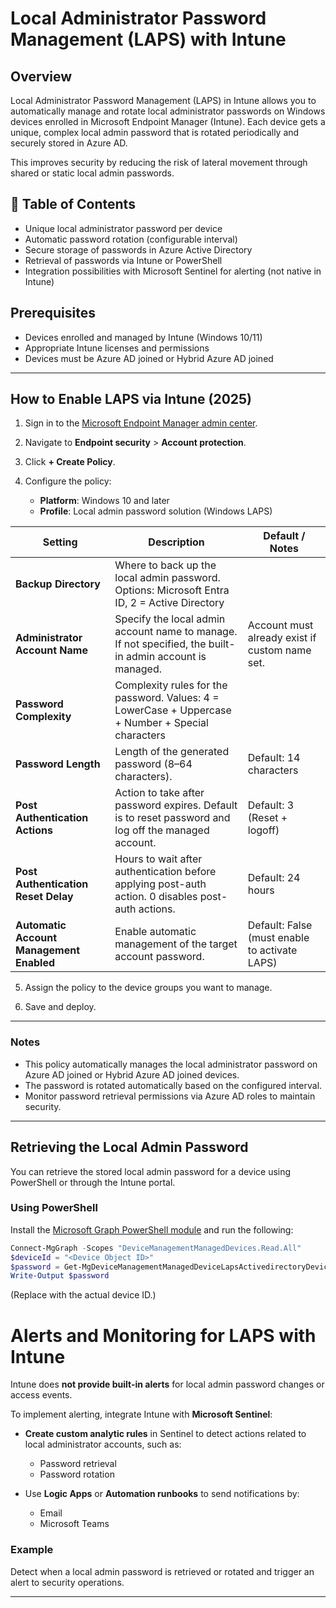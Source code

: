 # Local Administrator Password Management (LAPS) with Intune

## Overview

Local Administrator Password Management (LAPS) in Intune allows you to automatically manage and rotate local administrator passwords on Windows devices enrolled in Microsoft Endpoint Manager (Intune). Each device gets a unique, complex local admin password that is rotated periodically and securely stored in Azure AD.

This improves security by reducing the risk of lateral movement through shared or static local admin passwords.

## 📘 Table of Contents

- Unique local administrator password per device
- Automatic password rotation (configurable interval)
- Secure storage of passwords in Azure Active Directory
- Retrieval of passwords via Intune or PowerShell
- Integration possibilities with Microsoft Sentinel for alerting (not native in Intune)

## Prerequisites

- Devices enrolled and managed by Intune (Windows 10/11)
- Appropriate Intune licenses and permissions
- Devices must be Azure AD joined or Hybrid Azure AD joined

---

## How to Enable LAPS via Intune (2025)

1. Sign in to the [Microsoft Endpoint Manager admin center](https://endpoint.microsoft.com).

2. Navigate to **Endpoint security** > **Account protection**.

3. Click **+ Create Policy**.

4. Configure the policy:
   - **Platform**: Windows 10 and later
   - **Profile**: Local admin password solution (Windows LAPS)

| Setting                                  | Description                                                                                              | Default / Notes                                |
|------------------------------------------|----------------------------------------------------------------------------------------------------------|------------------------------------------------|
| **Backup Directory**                     | Where to back up the local admin password. Options: Microsoft Entra ID, 2 = Active Directory             |
| **Administrator Account Name**           | Specify the local admin account name to manage. If not specified, the built-in admin account is managed. | Account must already exist if custom name set. |
| **Password Complexity**                  | Complexity rules for the password. Values: 4 = LowerCase + Uppercase + Number + Special characters                                                        |
| **Password Length**                      | Length of the generated password (8–64 characters).                                                      | Default: 14 characters                         |
| **Post Authentication Actions**          | Action to take after password expires. Default is to reset password and log off the managed account.     | Default: 3 (Reset + logoff)                    |
| **Post Authentication Reset Delay**      | Hours to wait after authentication before applying post-auth action. 0 disables post-auth actions.       | Default: 24 hours                              |
| **Automatic Account Management Enabled** | Enable automatic management of the target account password.                                              | Default: False (must enable to activate LAPS)  |

5. Assign the policy to the device groups you want to manage.

6. Save and deploy.


---

### Notes

- This policy automatically manages the local administrator password on Azure AD joined or Hybrid Azure AD joined devices.
- The password is rotated automatically based on the configured interval.
- Monitor password retrieval permissions via Azure AD roles to maintain security.


---

## Retrieving the Local Admin Password

You can retrieve the stored local admin password for a device using PowerShell or through the Intune portal.

### Using PowerShell

Install the [Microsoft Graph PowerShell module](https://learn.microsoft.com/en-us/powershell/microsoftgraph/overview) and run the following:

```powershell
Connect-MgGraph -Scopes "DeviceManagementManagedDevices.Read.All"
$deviceId = "<Device Object ID>"
$password = Get-MgDeviceManagementManagedDeviceLapsActivedirectoryDevicePassword -ManagedDeviceId $deviceId
Write-Output $password
```
(Replace <Device Object ID> with the actual device ID.)


# Alerts and Monitoring for LAPS with Intune

Intune does **not provide built-in alerts** for local admin password changes or access events.

To implement alerting, integrate Intune with **Microsoft Sentinel**:

- **Create custom analytic rules** in Sentinel to detect actions related to local administrator accounts, such as:
  - Password retrieval
  - Password rotation

- Use **Logic Apps** or **Automation runbooks** to send notifications by:
  - Email
  - Microsoft Teams

### Example

Detect when a local admin password is retrieved or rotated and trigger an alert to security operations.

---




